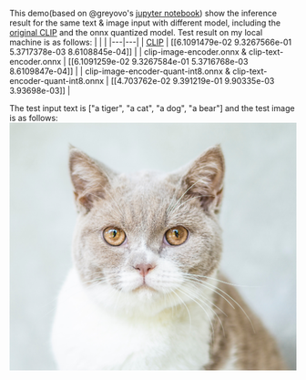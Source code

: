 This demo(based on @greyovo's [jupyter notebook](https://colab.research.google.com/drive/1bW1aMg0er1T4aOcU5pCNYVgmVzBJ4-x4#scrollTo=hPscj2wlZlHb)) show the inference result for the same text & image input with different model, including the [original CLIP](https://github.com/openai/CLIP) and the onnx quantized model. Test result on my local machine is as follows:
|   |   |
|---|---|
| [CLIP](https://github.com/openai/CLIP) | [[6.1091479e-02 9.3267566e-01 5.3717378e-03 8.6108845e-04]] |
| clip-image-encoder.onnx & clip-text-encoder.onnx | [[6.1091259e-02 9.3267584e-01 5.3716768e-03 8.6109847e-04]] |
| clip-image-encoder-quant-int8.onnx & clip-text-encoder-quant-int8.onnx | [[4.703762e-02 9.391219e-01 9.90335e-03 3.93698e-03]] |

The test input text is ["a tiger", "a cat", "a dog", "a bear"] and the test image is as follows:
![](image.jpg)